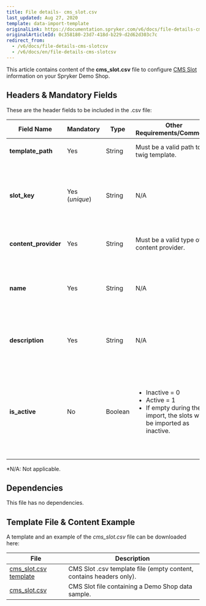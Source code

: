 ```yaml
---
title: File details- cms_slot.csv
last_updated: Aug 27, 2020
template: data-import-template
originalLink: https://documentation.spryker.com/v6/docs/file-details-cms-slotcsv
originalArticleId: 0c358180-23d7-418d-b229-d2d62d303c7c
redirect_from:
  - /v6/docs/file-details-cms-slotcsv
  - /v6/docs/en/file-details-cms-slotcsv
---
```


This article contains content of the **cms_slot.csv** file to configure [CMS Slot](https://documentation.spryker.com/v6/docs/templates-and-slots-overview) information on your Spryker Demo Shop.

## Headers & Mandatory Fields 
These are the header fields to be included in the .csv file:

| Field Name | Mandatory | Type | Other Requirements/Comments | Description |
| --- | --- | --- | --- | --- |
| **template_path** | Yes | String |Must be a valid path to a twig template. | Path to the Twig file template. |
| **slot_key** | Yes (*unique*) | String |N/A | Identifier of the slot that is used by slot widget when rendering the content of this slot |
| **content_provider** | Yes | String |Must be a valid type of content provider. | Defines the source of content of this slot. |
| **name** | Yes | String |N/A | Alphabetical identifier of the slot. It will be shown in the Back Office. |
| **description** | Yes | String |N/A | Description of the slot. It will be shown in the Back Office. |
| **is_active** | No | Boolean |<ul><li>Inactive = 0</li><li>Active = 1</li><li>If empty during the import, the slots will be imported as inactive.</li> | Indicates if the slot is active or inactive.<br>If the slot is inactive, it is not rendered in the Storefront by the slot widget. |

*N/A: Not applicable.

## Dependencies

This file has no dependencies.

## Template File & Content Example
A template and an example of the *cms_slot.csv*  file can be downloaded here:

| File | Description |
| --- | --- |
| [cms_slot.csv template](https://spryker.s3.eu-central-1.amazonaws.com/docs/Developer+Guide/Back-End/Data+Manipulation/Data+Ingestion/Data+Import/Data+Import+Categories/Content+Management/Template+cms_slot.csv) | CMS Slot .csv template file (empty content, contains headers only). |
| [cms_slot.csv](https://spryker.s3.eu-central-1.amazonaws.com/docs/Developer+Guide/Back-End/Data+Manipulation/Data+Ingestion/Data+Import/Data+Import+Categories/Content+Management/cms_slot.csv) | CMS Slot file containing a Demo Shop data sample. |

